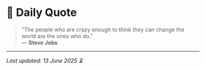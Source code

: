 # 📜 Daily Quote

> "The people who are crazy enough to think they can change the world are the ones who do."  
> — **Steve Jobs**

---

_Last updated: 13 June 2025 ⏳_
